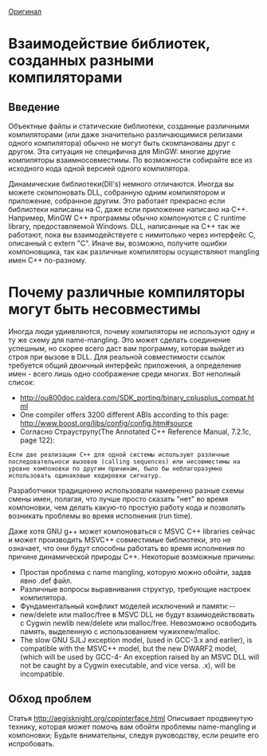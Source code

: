 [Оригинал](http://www.mingw.org/wiki/Interoperability_of_Libraries_Created_by_Different_Compiler_Brands)

# Взаимодействие библиотек, созданных разными компиляторами

## Введение
Объектные файлы и статические библиотеки, созданные различными компиляторами (или даже значительно различающимися релизами одного компилятора) обычно не могут быть скомпанованы друг с другом. Эта ситуация не специфична для MinGW: многие другие компиляторы взаимносовместимы. По возможности собирайте все из исходного кода одной версией одного компилятора.

Динамические библиотеки(Dll's) немного отличаются. Иногда вы можете  скомпоновать DLL, собранную одним компилятором и приложение, собранное другим. Это работает прекрасно если библиотеки написаны на C, даже если приложение написано на C++. Например, MinGW C++ программы обычно компонуются с C runtime library, предоставляемой Windows. DLL, написанные на C++ так же работают, пока вы взаимодействуете с нимитолько через интерфейс C, описанный с extern "C". Иначе вы, возможно, получите ошибки компоновщика, так как различные компиляторы осуществляют mangling имен C++ по-разному.

# Почему различные компиляторы могут быть несовместимы
Иногда люди удиивляются, почему компиляторы не используют одну и ту же схему для name-mangling. Это может сделать соединение успешным, но скорее всего даст вам программу, которая выйдет из строя при вызове в DLL. Для реальной совместимости ссылок требуется общий двоичный интерфейс приложения, а определение имен - всего лишь одно соображение среди многих. Вот неполный список:
- http://ou800doc.caldera.com/SDK_porting/binary_cplusplus_compat.html
- One compiler offers 3200 different ABIs according to this page: http://www.boost.org/libs/config/config.htm#source
- Согласно Страуструпу(The Annotated C++ Reference Manual, 7.2.1c, page 122):
```
Если две реализации C++ для одной системы используют различные последовательноси вызовов (calling sequences) или несовместимы на уровне компоновки по другим причинам, было бы неблагоразумно использовать одинаковые кодировки сигнатур.
```
Разработчики традиционно использовали намеренно разные схемы смены имен, полагая, что лучше просто сказать "нет" во время компоновки, чем делать какую-то простую работу кода и позволять возникать проблемы во время исполнения (run time).

Даже хотя  GNU g++ может компоноваться с  MSVC C++ libraries сейчас и может производить MSVC++ совместимые библиотеки, это не означает, что они будут способны работать во время исполнения по причине динамической природы C++. Некоторые возможные причины:
- Простая проблема с name mangling, которую можно обойти, задав явно .def файл.
- Различные вопросы выравнивания структур, требующие настроек компилятора.
- Фундаментальный конфликт моделей исключений и памяти:--
- new/delete или malloc/free в MSVC DLL не будут взаимодействовать  с Cygwin newlib new/delete или malloc/free. Невозможно освободить память, выделенную с использованием чужихnew/malloc.
- The slow GNU SJLJ exception model, (used in GCC-3.x and earlier), is compatible with the MSVC++ model, but the new DWARF2 model, (which will be used by GCC-4- An exception raised by an MSVC DLL will not be caught by a Cygwin executable, and vice versa.
.x), will be incompatible.

## Обход проблем
Статья http://aegisknight.org/cppinterface.html Описывает продвинутую технику, которая может помочь вам обойти проблемы name-mangling и компоновки; Будьте внимательны, следуя руководству, если решите его испробовать.
